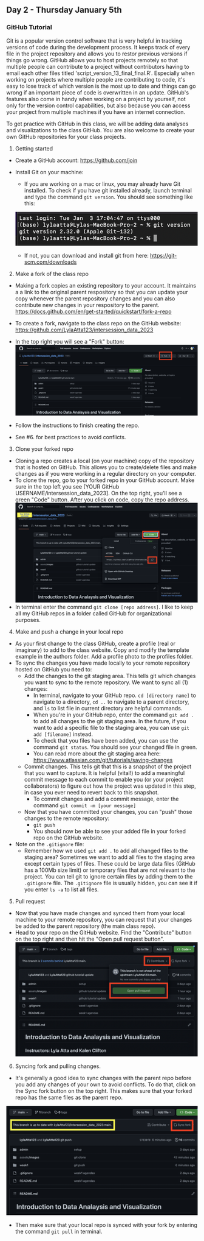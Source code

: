 ## Day 2 - Thursday January 5th 

### GitHub Tutorial

Git is a popular version control software that is very helpful in tracking versions of code during the development process. It keeps track of every file in the project repository and allows you to restor previous versions if things go wrong. GitHub allows you to host projects remotely so that multiple people can contribute to a project without contributors having to email each other files titled 'script_version_13_final_final.R'. Especially when working on projects where multiple people are contributing to code, it's easy to lose track of which version is the most up to date and things can go wrong if an important piece of code is overwritten in an update. GitHub's features also come in handy when working on a project by yourself, not only for the version control capabilities, but also because you can access your project from multiple machines if you have an internet connection. <br>

To get practice with GitHub in this class, we will be adding data analyses and visualizations to the class GitHub. You are also welcome to create your own GitHub repositories for your class projects. <br> 

1. Getting started
- Create a GitHub account: https://github.com/join <br>
- Install Git on your machine: <br>
	- If you are working on a mac or linux, you may already have Git installed. To check if you have git installed already, launch terminal and type the command `git version`. You should see something like this:  <br>

	![git version output](./../../assets/images/week1_git_version_output.png)  <br>

	- If not, you can download and install git from here: https://git-scm.com/downloads <br> 

2. Make a fork of the class repo
- Making a fork copies an existing repository to your account. It maintains a a link to the original parent respository so that you can update your copy whenever the parent repository changes and you can also contribute new changes in your respository to the parent. <br>
https://docs.github.com/en/get-started/quickstart/fork-a-repo <br>
- To create a fork, navigate to the class repo on the GitHub website: https://github.com/LylaAtta123/intersession_data_2023 <br>
- In the top right you will see a "Fork" button: <br>
![git fork](./../../assets/images/week1_git_fork.png)  <br>
- Follow the instructions to finish creating the repo. <br>

- See #6. for best practices to avoid conflicts. <br>

3. Clone your forked repo 
- Cloning a repo creates a local (on your machine) copy of the repository that is hosted on GitHub. This allows you to create/delete files and make changes as if you were working in a regular directory on your computer. <br>
- To clone the repo, go to your forked repo in your GitHub account. Make sure in the top left you see [YOUR GitHub USERNAME/intersession_data_2023]. On the top right, you'll see a green "Code" button. After you click on code, copy the repo address. <br>
![git clone](./../../assets/images/week1_git_clone.png)  <br>
- In terminal enter the command `git clone [repo address]`. I like to keep all my GitHub repos in a folder called GitHub for organizational purposes. <br>

4. Make and push a change in your local repo
- As your first change to the class GitHub, create a profile (real or imaginary) to add to the class website. Copy and modify the template example in the authors folder. Add a profile photo to the profiles folder. <br>
- To sync the changes you have made locally to your remote repository hosted on GitHub you need to: 
	- Add the changes to the git staging area. This tells git which changes you want to sync to the remote repository. We want to sync all (1) changes: 
		- In terminal, navigate to your GitHub repo. `cd [directory name]` to navigate to a directory, `cd ..` to navigate to a parent directory, and `ls` to list file in current directory are helpful commands. <br>
		- When you're in your GitHub repo, enter the command `git add .` to add all changes to the git staging area. In the future, if you want to add a specific file to the staging area, you can use `git add [filename]` instead.<br>
		- To check that you files have been added, you can use the command `git status`. You should see your changed file in green. <br>
		- You can read more about the git staging area here: https://www.atlassian.com/git/tutorials/saving-changes <br>
	- Commit changes. This tells git that this is a snapshot of the project that you want to capture. It is helpful (vital!) to add a meaningful commit message to each commit to enable you (or your project collaborators) to figure out how the project was updated in this step, in case you ever need to revert back to this snapshot. <br>
		- To commit changes and add a commit message, enter the command `git commit -m [your message]` <br>
	- Now that you have committed your changes, you can "push" those changes to the remote repository:
		- `git push` <br>
		- You should now be able to see your added file in your forked repo on the GitHub website. <br>
- Note on the `.gitignore` file: <br>
	- Remember how we used `git add .` to add all changed files to the staging area? Sometimes we want to add all files to the staging area except certain types of files. These could be large data files (GitHub has a 100Mb size limit) or temporary files that are not relevant to the project. You can tell git to ignore certain files by adding them to the `.gitignore` file. The `.gitignore` file is usually hidden, you can see it if you enter `ls -a` to list all files. 


5. Pull request
- Now that you have made changes and synced them from your local machine to your remote repository, you can request that your changes be added to the parent repository (the main class repo). <br>
- Head to your repo on the GitHub website. Find the "Contribute" button on the top right and then hit the "Open pull request button". <br>
![git clone](./../../assets/images/week1_pull_request.png) 

6. Syncing fork and pulling changes. 
- It's generally a good idea to sync changes with the parent repo before you add any changes of your own to avoid conflicts. To do that, click on the Sync fork button on the top right. This makes sure that your forked repo has the same files as the parent repo. <br>

![git clone](./../../assets/images/week1_sync_fork.png)  <br> 
- Then make sure that your local repo is synced with your fork by entering the command `git pull` in terminal. <br> 























